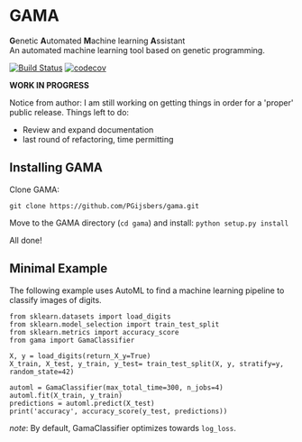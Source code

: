 # GAMA
**G**enetic **A**utomated **M**achine learning **A**ssistant  
An automated machine learning tool based on genetic programming.

[![Build Status](https://travis-ci.org/PGijsbers/gama.svg?branch=master)](https://travis-ci.org/PGijsbers/gama)
[![codecov](https://codecov.io/gh/PGijsbers/gama/branch/master/graph/badge.svg)](https://codecov.io/gh/PGijsbers/gama)


**WORK IN PROGRESS**

Notice from author: 
I am still working on getting things in order for a 'proper' public release.
Things left to do:
 - Review and expand documentation
 - last round of refactoring, time permitting

## Installing GAMA
Clone GAMA:

`git clone https://github.com/PGijsbers/gama.git`

Move to the GAMA directory (`cd gama`) and install:
`python setup.py install`

All done!

## Minimal Example
The following example uses AutoML to find a machine learning pipeline to classify images of digits.
```
from sklearn.datasets import load_digits
from sklearn.model_selection import train_test_split
from sklearn.metrics import accuracy_score
from gama import GamaClassifier

X, y = load_digits(return_X_y=True)
X_train, X_test, y_train, y_test= train_test_split(X, y, stratify=y, random_state=42)

automl = GamaClassifier(max_total_time=300, n_jobs=4)
automl.fit(X_train, y_train)
predictions = automl.predict(X_test)
print('accuracy', accuracy_score(y_test, predictions))
```

*note*: By default, GamaClassifier optimizes towards `log_loss`.
